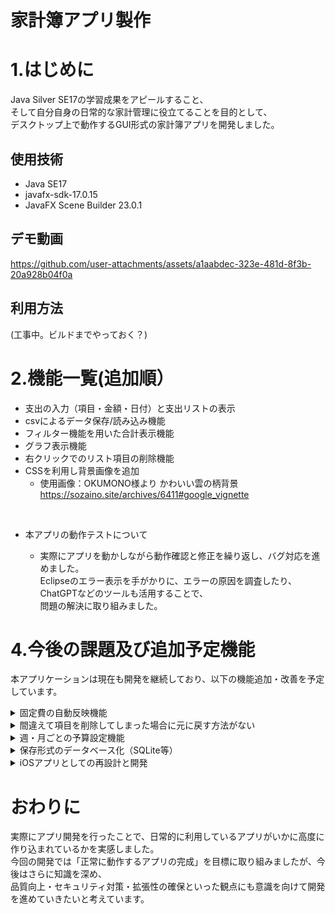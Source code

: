 # 家計簿アプリ製作

# 1.はじめに

Java Silver SE17の学習成果をアピールすること、  
そして自分自身の日常的な家計管理に役立てることを目的として、  
デスクトップ上で動作するGUI形式の家計簿アプリを開発しました。


## 使用技術    
- Java SE17  
- javafx-sdk-17.0.15  
- JavaFX Scene Builder 23.0.1

## デモ動画

https://github.com/user-attachments/assets/a1aabdec-323e-481d-8f3b-20a928b04f0a

## 利用方法  
(工事中。ビルドまでやっておく？)
  
# 2.機能一覧(追加順）  

- 支出の入力（項目・金額・日付）と支出リストの表示   
- csvによるデータ保存/読み込み機能  
- フィルター機能を用いた合計表示機能  
- グラフ表示機能  
- 右クリックでのリスト項目の削除機能  
- CSSを利用し背景画像を追加  
  - 使用画像：OKUMONO様より かわいい雲の柄背景　https://sozaino.site/archives/6411#google_vignette
    <br>
<br>  

 - 本アプリの動作テストについて

   - 実際にアプリを動かしながら動作確認と修正を繰り返し、バグ対応を進めました。  
   Eclipseのエラー表示を手がかりに、エラーの原因を調査したり、ChatGPTなどのツールも活用することで、  
   問題の解決に取り組みました。  




# 4.今後の課題及び追加予定機能 

本アプリケーションは現在も開発を継続しており、以下の機能追加・改善を予定しています。

<details><summary>固定費の自動反映機能</summary>  

- ユーザーが一度固定費を登録すると、指定した日付に毎月自動的にリストへ反映される仕組みを追加予定。  
</details>  


<details><summary>間違えて項目を削除してしまった場合に元に戻す方法がない</summary>  

- Ctrl + Z によるUNDO（元に戻す）機能を実装し対応予定　　

</details>  


<details><summary>週・月ごとの予算設定機能</summary>  

- 予算オーバーを可視化し、より計画的な家計管理をサポートする。  　

</details>  

<details><summary>保存形式のデータベース化（SQLite等）</summary>  

- 現在のCSV保存からデータベース管理へ移行し、データの整合性・拡張性を向上させる  
（優先度は低めだが、データベースの学習を兼ねて検討中）。    　

</details>  

<details><summary>iOSアプリとしての再設計と開発</summary>  

- 最終的な目標として、Swiftを用いて本アプリと同様の機能を持つiPhone対応アプリを開発予定。  
Swiftの学習と、上記の機能実装が完了した段階で着手する予定。 　

</details>  



# おわりに

実際にアプリ開発を行ったことで、日常的に利用しているアプリがいかに高度に作り込まれているかを実感しました。  
今回の開発では「正常に動作するアプリの完成」を目標に取り組みましたが、今後はさらに知識を深め、  
品質向上・セキュリティ対策・拡張性の確保といった観点にも意識を向けて開発を進めていきたいと考えています。
